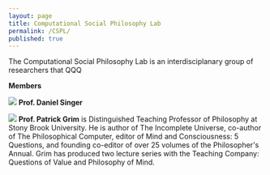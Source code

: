 ```yaml
---
layout: page
title: Computational Social Philosophy Lab
permalink: /CSPL/
published: true
---
```


The Computational Social Philosophy Lab is an interdisciplanary group of researchers that QQQ

**Members**

![]({{site.baseurl}}/http://www.danieljsinger.com/images/mephoto.png)
**Prof. Daniel Singer**


![]({{site.baseurl}}/http://www.danieljsinger.com/images/Grim.jpg)
**Prof. Patrick Grim** is Distinguished Teaching Professor of Philosophy at Stony Brook University. He is author of The Incomplete Universe, co-author of The Philosophical Computer, editor of Mind and Consciousness: 5 Questions, and founding co-editor of over 25 volumes of the Philosopher's Annual. Grim has produced two lecture series with the Teaching Company: Questions of Value and Philosophy of Mind.

